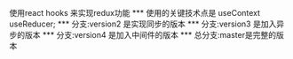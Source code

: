 使用react hooks 来实现redux功能
*** 使用的关键技术点是 useContext  useReducer;
*** 分支:version2  是实现同步的版本
*** 分支:version3 是加入异步的版本
*** 分支:version4 是加入中间件的版本
*** 总分支:master是完整的版本
